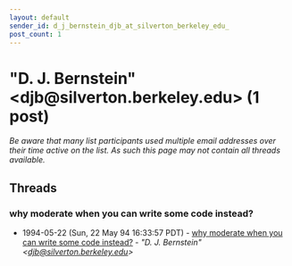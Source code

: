 ```yaml
---
layout: default
sender_id: d_j_bernstein_djb_at_silverton_berkeley_edu_
post_count: 1
---
```


# "D. J. Bernstein" <djb<span>@</span>silverton.berkeley.edu> (1 post)

_Be aware that many list participants used multiple email addresses over their time active on the list. As such this page may not contain all threads available._

## Threads

### why moderate when you can write some code instead?
+ 1994-05-22 (Sun, 22 May 94 16:33:57 PDT) - [why moderate when you can write some code instead?](/archive/1994/05/8dc8ae396ba0b43b8701748c33325d9a501c68205adaf672ea98eeff7a48bf8d) - _"D. J. Bernstein" \<djb@silverton.berkeley.edu\>_

